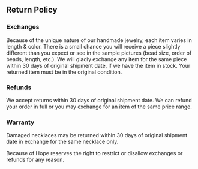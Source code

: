 ## Return Policy

### Exchanges

Because of the unique nature of our handmade jewelry, each item varies in length & color.  There is a small chance you will receive a piece slightly different than you expect or see in the sample pictures (bead size, order of beads, length, etc.). We will gladly exchange any item for the same piece within 30 days of original shipment date, if we have the item in stock. Your returned item must be in the original condition.

### Refunds

We accept returns within 30 days of original shipment date. We can refund your order in full or you may exchange for an item of the same price range.

### Warranty

Damaged necklaces may be returned within 30 days of original shipment date in exchange for the same necklace only.

Because of Hope reserves the right to restrict or disallow exchanges or refunds for any reason.
